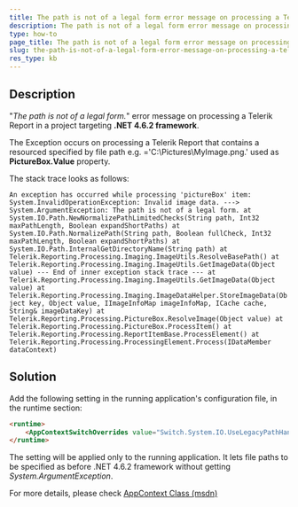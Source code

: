 ```yaml
---
title: The path is not of a legal form error message on processing a Telerik Report in a project targeting .NET 4.6.2 framework
description: The path is not of a legal form error message on processing a Telerik Report in a project targeting .NET 4.6.2 framework
type: how-to
page_title: The path is not of a legal form error message on processing a Telerik Report in a project targeting .NET 4.6.2 framework
slug: the-path-is-not-of-a-legal-form-error-message-on-processing-a-telerik-report-net462-framework
res_type: kb
---
```


  
## Description  
 "*The path is not of a legal form.*" error message on processing a Telerik Report in a project targeting **.NET 4.6.2 framework**.  
  
 The Exception occurs on processing a Telerik Report that contains a resourced specified by file path e.g. ='C:\Pictures\MyImage.png.' used as **PictureBox.Value** property.  
  
 The stack trace looks as follows:  


`
An exception has occurred while processing 'pictureBox' item:
System.InvalidOperationException: Invalid image data. ---> System.ArgumentException: The path is not of a legal form.
   at System.IO.Path.NewNormalizePathLimitedChecks(String path, Int32 maxPathLength, Boolean expandShortPaths)
   at System.IO.Path.NormalizePath(String path, Boolean fullCheck, Int32 maxPathLength, Boolean expandShortPaths)
   at System.IO.Path.InternalGetDirectoryName(String path)
   at Telerik.Reporting.Processing.Imaging.ImageUtils.ResolveBasePath()
   at Telerik.Reporting.Processing.Imaging.ImageUtils.GetImageData(Object value)
   --- End of inner exception stack trace ---
   at Telerik.Reporting.Processing.Imaging.ImageUtils.GetImageData(Object value)
   at Telerik.Reporting.Processing.Imaging.ImageDataHelper.StoreImageData(Object key, Object value, IImageInfoMap imageInfoMap, ICache cache, String& imageDataKey)
   at Telerik.Reporting.Processing.PictureBox.ResolveImage(Object value)
   at Telerik.Reporting.Processing.PictureBox.ProcessItem()
   at Telerik.Reporting.Processing.ReportItemBase.ProcessElement()
   at Telerik.Reporting.Processing.ProcessingElement.Process(IDataMember dataContext)
`

  
  
## Solution

 Add the following setting in the running application's configuration file, in the runtime section:  

```html
<runtime>
    <AppContextSwitchOverrides value="Switch.System.IO.UseLegacyPathHandling=true"/>  
</runtime>
```

 The setting will be applied only to the running application. It lets file paths to be specified as before .NET 4.6.2 framework without getting *System.ArgumentException*.  
  
 For more details, please check <a href="https://msdn.microsoft.com/en-us/library/system.appcontext%28v=vs.110%29.aspx" target="_blank">AppContext Class (msdn)</a>

